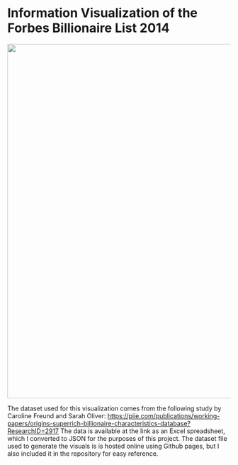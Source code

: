 # Information Visualization of the Forbes Billionaire List 2014

<div align="center">
  <img src="billionaires_screenshot.jpg" width="800"/>
</div>

The dataset used for this visualization comes from the following study by Caroline Freund and Sarah Oliver: https://piie.com/publications/working-papers/origins-superrich-billionaire-characteristics-database?ResearchID=2917
The data is available at the link as an Excel spreadsheet, which I converted to JSON for the purposes of this project. The dataset file used to generate the visuals is is hosted online using Github pages, but I also included it in the repository for easy reference.
